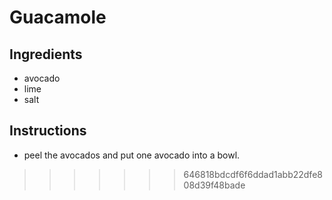 # Guacamole
## Ingredients
* avocado
* lime
* salt
## Instructions
* peel the avocados and put one avocado into a bowl.

>>>>>>> 646818bdcdf6f6ddad1abb22dfe808d39f48bade
